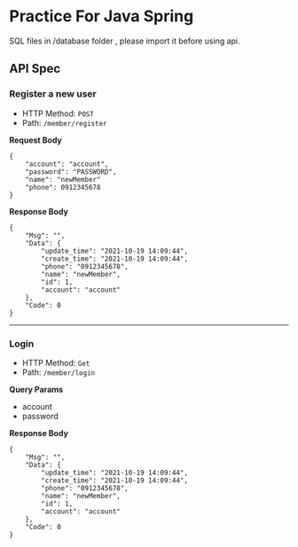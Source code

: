 # Practice For Java Spring

SQL files in /database folder , please import it before using api.

## API Spec

### Register a new user

- HTTP Method: ```POST```
- Path: ```/member/register```

**Request Body**

```
{
    "account": "account",
    "password": "PASSWORD",
    "name": "newMember"
    "phone": 0912345678
}
```

**Response Body**
```
{
    "Msg": "",
    "Data": {
        "update_time": "2021-10-19 14:09:44",
        "create_time": "2021-10-19 14:09:44",
        "phone": "0912345678",
        "name": "newMember",
        "id": 1,
        "account": "account"
    },
    "Code": 0
}
```

---

### Login

- HTTP Method: ```Get```
- Path: ```/member/login```

**Query Params**

- account
- password

**Response Body**
```
{
    "Msg": "",
    "Data": {
        "update_time": "2021-10-19 14:09:44",
        "create_time": "2021-10-19 14:09:44",
        "phone": "0912345678",
        "name": "newMember",
        "id": 1,
        "account": "account"
    },
    "Code": 0
}
```